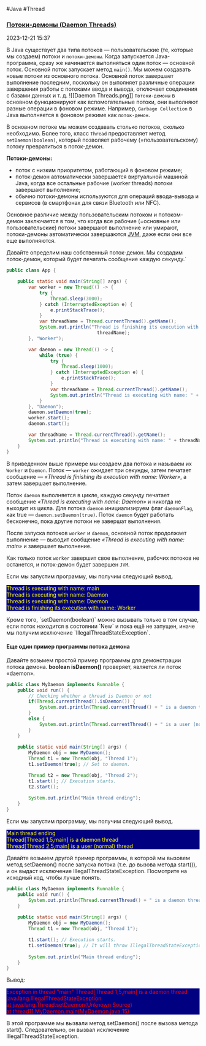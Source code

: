 #Java #Thread 
### [Потоки-демоны (Daemon Threads)](https://proglib.io/p/vvedenie-v-mnogopotochnost-v-java-chast-2-zhiznennyy-cikl-potokov-thread-join-i-potoki-demony-2022-11-30) ###

2023-12-21 15:37

В Java существует два типа потоков — пользовательские (те, которые мы создаем) потоки и `потоки-демоны`. Когда запускается Java-программа, сразу же начинается выполняться один поток — основной поток. Основной поток запускает метод `main()`. Мы можем создавать новые потоки из основного потока. Основной поток завершает выполнение последним, поскольку он выполняет различные операции завершения работы c потоками ввода и вывода, отключает соединения с базами данных и т. д.
![[Daemon Threads.png]]
`Потоки-демоны` в основном функционируют как вспомогательные потоки, они выполняют разные операции в фоновом режиме. Например, `Garbage Collection` в Java выполняется в фоновом режиме как `поток-демон`.

В основном потоке мы можем создавать столько потоков, сколько необходимо. Более того, класс `Thread` предоставляет метод `setDaemon(boolean)`, который позволяет рабочему (=пользовательскому) потоку превратиться в поток-демон.

**Потоки-демоны:**
- поток с низким приоритетом, работающий в фоновом режиме;  
- поток-демон автоматически завершается виртуальной машиной Java, когда все остальные рабочие (worker threads) потоки завершают выполнение;  
- обычно потоки-демоны используются для операций ввода-вывода и сервисов (в смартфонах для связи Bluetooth или NFC).  

Основное различие между пользовательским потоком и потоком-демон заключается в том, что когда все рабочие (=основные или пользовательские) потоки завершают выполнение или умирают, потоки-демоны автоматически завершаются [JVM](JVM), даже если они все еще выполняются.

Давайте определим наш собственный поток-демон. Мы создадим поток-демон, который будет печатать сообщение каждую секунду.`
```java
public class App {

    public static void main(String[] args) {
        var worker = new Thread(() -> {
            try {
                Thread.sleep(3000);
            } catch (InterruptedException e) {
                e.printStackTrace();
            }
            var threadName = Thread.currentThread().getName();
            System.out.println("Thread is finishing its execution with name: " +
					             threadName);
        }, "Worker");

        var daemon = new Thread(() -> {
            while (true) {
                try {
                    Thread.sleep(1000);
                } catch (InterruptedException e) {
                    e.printStackTrace();
                }
                var threadName = Thread.currentThread().getName();
                System.out.println("Thread is executing with name: " + threadName);
            }
        }, "Daemon");
        daemon.setDaemon(true);
        worker.start();
        daemon.start();

        var threadName = Thread.currentThread().getName();
        System.out.println("Thread is executing with name: " + threadName);
    }
}
```
В приведенном выше примере мы создаем два потока и называем их `Worker` и `Daemon`. Поток — `worker` ожидает три секунды, затем печатает сообщение — _«Thread is finishing its execution with name: Worker»_, а затем завершает выполнение.

Поток `daemon` выполняется в цикле, каждую секунду печатает сообщение _«Thread is executing with name: Daemon»_ и никогда не выходит из цикла. Для потока `daemon` инициализируем флаг `daemonFlag`, как true — `daemon.setDaemon(true)`. Поток `daemon` будет работать бесконечно, пока другие потоки не завершат выполнения.

После запуска потоков `worker` и `daemon`, основной поток продолжает выполнение — выводит сообщение _«Thread is executing with name: main»_ и завершает выполнение.

Как только поток `worker` завершит свое выполнение, рабочих потоков не останется, и поток-демон будет завершен `JVM`.

Если мы запустим программу, мы получим следующий вывод.
<p style="background-color: navy; color: yellow">Thread is executing with name: main<br>
Thread is executing with name: Daemon<br>
Thread is executing with name: Daemon<br>
Thread is finishing its execution with name: Worker</p>
Кроме того, `setDaemon(boolean)` можно вызывать только в том случае, если поток находится в состоянии `New` и пока ещё не запущен, иначе мы получим исключение `IllegalThreadStateException`.

#### Еще один пример программы потока демона ####

Давайте возьмем простой пример программы для демонстрации потока демона.
**boolean isDaemon()** проверяет, является ли поток «daemon».
```java
public class MyDaemon implements Runnable {
	public void run() {  
		// Checking whether a thread is Daemon or not
		if(Thread.currentThread().isDaemon()) { 
			System.out.println(Thread.currentThread() + " is a daemon thread");  
		}  
		else {   
		    System.out.println(Thread.currentThread() + " is a user (normal) thread");  
		}
	}  
	
	public static void main(String[] args) {
		MyDaemon obj = new MyDaemon();
		Thread t1 = new Thread(obj, "Thread 1");
	    t1.setDaemon(true); // Set to daemon.

		Thread t2 = new Thread(obj, "Thread 2");
		t1.start(); // Execution starts.
		t2.start();
  
		System.out.println("Main thread ending"); 
	}
}
```
Если мы запустим программу, мы получим следующий вывод.
<p style="background-color: navy; color: yellow">Main thread ending<br>
Thread[Thread 1,5,main] is a daemon thread<br>
Thread[Thread 2,5,main] is a user (normal) thread</p>
Давайте возьмем другой пример программы, в которой мы вызовем метод setDaemon() после запуска потока (т.е. до вызова метода start()), и он выдаст исключение IllegalThreadStateException. Посмотрите на исходный код, чтобы лучше понять.

```java
public class MyDaemon implements Runnable {
	public void run() {  
		System.out.println(Thread.currentThread() + " is a daemon thread");  
	}  
	
	public static void main(String[] args) {
		MyDaemon obj = new MyDaemon();
		Thread t1 = new Thread(obj, "Thread 1");

		t1.start(); // Execution starts.
		t1.setDaemon(true); // It will throw IllegalThreadStateException.
  
		System.out.println("Main thread ending"); 
	}
}
```

Вывод:
<p style="background-color: navy; color: red">Exception in thread "main" Thread[Thread 1,5,main] is a daemon thread
      java.lang.IllegalThreadStateException<br>
	at java.lang.Thread.setDaemon(Unknown Source)<br>
	at thread11.MyDaemon.main(MyDaemon.java:15)</p>
В этой программе мы вызвали метод setDaemon() после вызова метода start(). Следовательно, он вызвал исключение IllegalThreadStateException.

